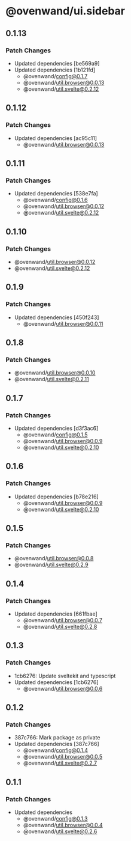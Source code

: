 # @ovenwand/ui.sidebar

## 0.1.13

### Patch Changes

- Updated dependencies [be569a9]
- Updated dependencies [1b121fd]
  - @ovenwand/config@0.1.7
  - @ovenwand/util.browser@0.0.13
  - @ovenwand/util.svelte@0.2.12

## 0.1.12

### Patch Changes

- Updated dependencies [ac95c11]
  - @ovenwand/util.browser@0.0.13

## 0.1.11

### Patch Changes

- Updated dependencies [538e7fa]
  - @ovenwand/config@0.1.6
  - @ovenwand/util.browser@0.0.12
  - @ovenwand/util.svelte@0.2.12

## 0.1.10

### Patch Changes

- @ovenwand/util.browser@0.0.12
- @ovenwand/util.svelte@0.2.12

## 0.1.9

### Patch Changes

- Updated dependencies [450f243]
  - @ovenwand/util.browser@0.0.11

## 0.1.8

### Patch Changes

- @ovenwand/util.browser@0.0.10
- @ovenwand/util.svelte@0.2.11

## 0.1.7

### Patch Changes

- Updated dependencies [d3f3ac6]
  - @ovenwand/config@0.1.5
  - @ovenwand/util.browser@0.0.9
  - @ovenwand/util.svelte@0.2.10

## 0.1.6

### Patch Changes

- Updated dependencies [b78e216]
  - @ovenwand/util.browser@0.0.9
  - @ovenwand/util.svelte@0.2.10

## 0.1.5

### Patch Changes

- @ovenwand/util.browser@0.0.8
- @ovenwand/util.svelte@0.2.9

## 0.1.4

### Patch Changes

- Updated dependencies [661fbae]
  - @ovenwand/util.browser@0.0.7
  - @ovenwand/util.svelte@0.2.8

## 0.1.3

### Patch Changes

- 1cb6276: Update sveltekit and typescript
- Updated dependencies [1cb6276]
  - @ovenwand/util.browser@0.0.6

## 0.1.2

### Patch Changes

- 387c766: Mark package as private
- Updated dependencies [387c766]
  - @ovenwand/config@0.1.4
  - @ovenwand/util.browser@0.0.5
  - @ovenwand/util.svelte@0.2.7

## 0.1.1

### Patch Changes

- Updated dependencies
  - @ovenwand/config@0.1.3
  - @ovenwand/util.browser@0.0.4
  - @ovenwand/util.svelte@0.2.6
